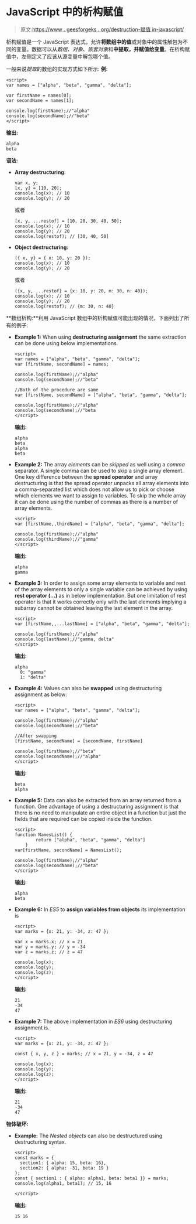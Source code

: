 # JavaScript 中的析构赋值

> 原文:[https://www . geesforgeks . org/destruction-赋值 in-javascript/](https://www.geeksforgeeks.org/destructuring-assignment-in-javascript/)

析构赋值是一个 JavaScript 表达式，允许**将数组中的值**或对象中的属性解包为不同的变量。数据可以从*数组、对象、嵌套对象*和**中提取，并赋值给变量**。在析构赋值中，左侧定义了应该从源变量中解包哪个值。

一般来说*提取*的数组的实现方式如下所示:
**例:**

```
<script>
var names = ["alpha", "beta", "gamma", "delta"];

var firstName = names[0];
var secondName = names[1];

console.log(firstName);//"alpha"
console.log(secondName);//"beta"
</script>
```

**输出:**

```
alpha
beta
```

**语法:**

*   **Array destructuring:**

    ```
    var x, y;
    [x, y] = [10, 20];
    console.log(x); // 10
    console.log(y); // 20
    ```

    或者

    ```
    [x, y, ...restof] = [10, 20, 30, 40, 50];
    console.log(x); // 10
    console.log(y); // 20
    console.log(restof); // [30, 40, 50]
    ```

*   **Object destructuring:**

    ```
    ({ x, y} = { x: 10, y: 20 });
    console.log(x); // 10
    console.log(y); // 20
    ```

    或者

    ```
    ({x, y, ...restof} = {x: 10, y: 20, m: 30, n: 40});
    console.log(x); // 10
    console.log(y); // 20
    console.log(restof); // {m: 30, n: 40}
    ```

**数组析构:**利用 JavaScript 数组中的析构赋值可能出现的情况，下面列出了所有的例子:

*   **Example 1:** When using **destructuring assignment** the same extraction can be done using below implementations.

    ```
    <script>
    var names = ["alpha", "beta", "gamma", "delta"];
    var [firstName, secondName] = names;

    console.log(firstName);//"alpha"
    console.log(secondName);//"beta"

    //Both of the procedure are same
    var [firstName, secondName] = ["alpha", "beta", "gamma", "delta"];

    console.log(firstName);//"alpha"
    console.log(secondName);//"beta
    </script>
    ```

    **输出:**

    ```
    alpha
    beta
    alpha
    beta
    ```

*   **Example 2:** The array *elements* can be *skipped* as well using a *comma* separator. A single comma can be used to skip a single array element. One key difference between the **spread operator** and array destructuring is that the spread operator unpacks all array elements into a comma-separated list which does not allow us to pick or choose which elements we want to assign to variables. To skip the whole array it can be done using the number of commas as there is a number of array elements.

    ```
    <script>
    var [firstName,,thirdName] = ["alpha", "beta", "gamma", "delta"];

    console.log(firstName);//"alpha"
    console.log(thirdName);//"gamma"
    </script>
    ```

    **输出:**

    ```
    alpha
    gamma
    ```

*   **Example 3:** In order to assign some array elements to variable and rest of the array elements to only a single variable can be achieved by using **rest operator (…)** as in below implementation. But one limitation of rest operator is that it works correctly only with the last elements implying a subarray cannot be obtained leaving the last element in the array.

    ```
    <script>
    var [firstName,,...lastName] = ["alpha", "beta", "gamma", "delta"];

    console.log(firstName);//"alpha"
    console.log(lastName);//"gamma, delta"
    </script>
    ```

    **输出:**

    ```
    alpha
      0: "gamma"
      1: "delta"

    ```

*   **Example 4:** Values can also be **swapped** using destructuring assignment as below:

    ```
    <script>
    var names = ["alpha", "beta", "gamma", "delta"];

    console.log(firstName);//"alpha"
    console.log(secondName);//"beta"

    //After swapping
    [firstName, secondName] = [secondName, firstName]

    console.log(firstName);//"beta"
    console.log(secondName);//"alpha"
    </script>
    ```

    **输出:**

    ```
    beta
    alpha

    ```

*   **Example 5:** Data can also be extracted from an array returned from a function. One advantage of using a destructuring assignment is that there is no need to manipulate an entire object in a function but just the fields that are required can be copied inside the function.

    ```
    <script>
    function NamesList() {
            return ["alpha", "beta", "gamma", "delta"]
        }
    var[firstName, secondName] = NamesList();

    console.log(firstName);//"alpha"
    console.log(secondName);//"beta"
    </script>
    ```

    **输出:**

    ```
    alpha
    beta
    ```

*   **Example 6:** In *ES5* to **assign variables from objects** its implementation is

    ```
    <script>
    var marks = {x: 21, y: -34, z: 47 };

    var x = marks.x; // x = 21
    var y = marks.y; // y = -34
    var z = marks.z; // z = 47

    console.log(x);
    console.log(y);
    console.log(z);
    </script>
    ```

    **输出:**

    ```
    21
    -34
    47
    ```

*   **Example 7:** The above implementation in *ES6* using destructuring assignment is.

    ```
    <script> 
    var marks = {x: 21, y: -34, z: 47 }; 

    const { x, y, z } = marks; // x = 21, y = -34, z = 47 

    console.log(x); 
    console.log(y); 
    console.log(z); 
    </script> 
    ```

    **输出:**

    ```
    21
    -34
    47
    ```

**物体破坏:**

*   **Example:** The *Nested objects* can also be destructured using destructuring syntax.

    ```
    <script>
    const marks = {
      section1: { alpha: 15, beta: 16},
      section2: { alpha: -31, beta: 19 }
    };
    const { section1 : { alpha: alpha1, beta: beta1 }} = marks;
    console.log(alpha1, beta1); // 15, 16

    </script>
    ```

    **输出:**

    ```
    15 16

    ```
